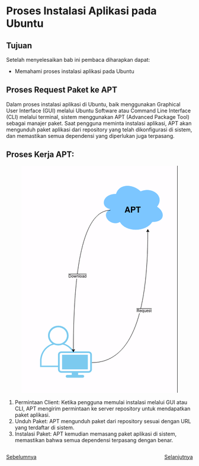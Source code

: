 # Proses Instalasi Aplikasi pada Ubuntu
## Tujuan
Setelah menyelesaikan bab ini pembaca diharapkan dapat:
- Memahami proses instalasi aplikasi pada Ubuntu

## Proses Request Paket ke APT
Dalam proses instalasi aplikasi di Ubuntu, baik menggunakan Graphical User Interface (GUI) melalui Ubuntu Software atau Command Line Interface (CLI) melalui terminal, sistem menggunakan APT (Advanced Package Tool) sebagai manajer paket. Saat pengguna meminta instalasi aplikasi, APT akan mengunduh paket aplikasi dari repository yang telah dikonfigurasi di sistem, dan memastikan semua dependensi yang diperlukan juga terpasang.

## Proses Kerja APT:
<center> 

![ALur](img/alur_instalasi_linux_.png)
</center>

1. Permintaan Client: Ketika pengguna memulai instalasi melalui GUI atau CLI, APT mengirim permintaan ke server repository untuk mendapatkan paket aplikasi.
2. Unduh Paket: APT mengunduh paket dari repository sesuai dengan URL yang terdaftar di sistem. 
3. Instalasi Paket: APT kemudian memasang paket aplikasi di sistem, memastikan bahwa semua dependensi terpasang dengan benar.


<div style="display: flex; justify-content: space-between;">

<span>

[Sebelumnya](./pengenalan_ubuntu_desktop.md) 

</span>

<span>

[Selanjutnya](./instalasi_gui_ubuntu_software.md) 

</span>

</div>